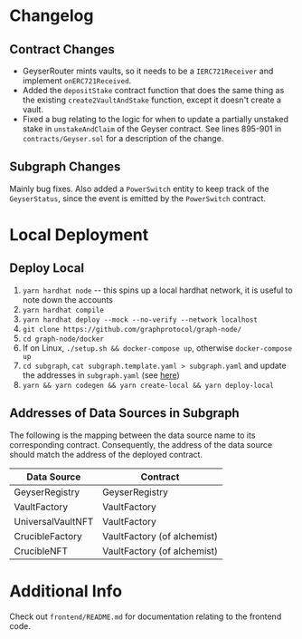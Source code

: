 # Changelog

## Contract Changes

- GeyserRouter mints vaults, so it needs to be a `IERC721Receiver` and implement `onERC721Received`.
- Added the `depositStake` contract function that does the same thing as the existing `create2VaultAndStake` function, except it doesn't create a vault.
- Fixed a bug relating to the logic for when to update a partially unstaked stake in `unstakeAndClaim` of the Geyser contract. See lines 895-901 in `contracts/Geyser.sol` for a description of the change.

## Subgraph Changes

Mainly bug fixes. Also added a `PowerSwitch` entity to keep track of the `GeyserStatus`,
since the event is emitted by the `PowerSwitch` contract.

# Local Deployment

## Deploy Local

1. `yarn hardhat node` -- this spins up a local hardhat network, it is useful to note down the accounts
2. `yarn hardhat compile`
3. `yarn hardhat deploy --mock --no-verify --network localhost`
4. `git clone https://github.com/graphprotocol/graph-node/`
5. `cd graph-node/docker`
6. If on Linux, `./setup.sh && docker-compose up`, otherwise `docker-compose up`
7. `cd subgraph`, `cat subgraph.template.yaml > subgraph.yaml` and update the addresses in `subgraph.yaml` (see [here](#addresses-of-data-sources-in-subgraph))
8. `yarn && yarn codegen && yarn create-local && yarn deploy-local`

## Addresses of Data Sources in Subgraph

The following is the mapping between the data source name to its corresponding contract.
Consequently, the address of the data source should match the address of the deployed contract.

Data Source | Contract
------------|-----------
GeyserRegistry | GeyserRegistry
VaultFactory | VaultFactory
UniversalVaultNFT | VaultFactory
CrucibleFactory | VaultFactory (of alchemist)
CrucibleNFT | VaultFactory (of alchemist)

# Additional Info

Check out `frontend/README.md` for documentation relating to the frontend code.
